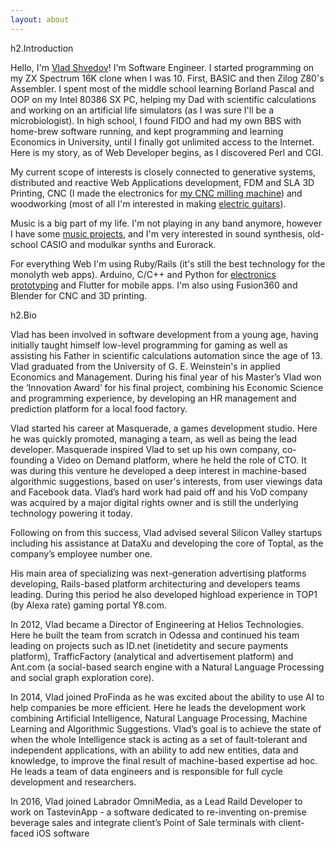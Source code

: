 ```yaml
---
layout: about
---
```

h2.Introduction

Hello, I'm [Vlad Shvedov](/assets/img/about/me.jpeg)! I'm Software Engineer. I started programming on my ZX Spectrum 16K clone when I was 10. First, BASIC and then Zilog Z80's Assembler. I spent most of the middle school learning Borland Pascal and OOP on my Intel 80386 SX PC, helping my Dad with scientific calculations and working on an artificial life simulators (as I was sure I'll be a microbiologist). In high school, I found FIDO and had my own BBS with home-brew software running, and kept programming and learning Economics in University, until I finally got unlimited access to the Internet. Here is my story, as of Web Developer begins, as I discovered Perl and CGI.

My current scope of interests is closely connected to generative systems, distributed and reactive Web Applications development, FDM and SLA 3D Printing, CNC (I made the electronics for [my CNC milling machine](/assets/img/about/cnc.jpeg)) and woodworking (most of all I'm interested in making [electric guitars](/assets/img/about/tele.jpeg)).

Music is a big part of my life. I'm not playing in any band anymore, however I have some [music projects](https://www.youtube.com/watch?v=cE3Yqnbgb18), and I'm very interested in sound synthesis, old-school CASIO and modulkar synths and Eurorack.

For everything Web I'm using Ruby/Rails (it's still the best technology for the monolyth web apps). Arduino, C/C++ and Python for [electronics prototyping](/assets/img/about/device.jpeg) and Flutter for mobile apps. I'm also using Fusion360 and Blender for CNC and 3D printing.

h2.Bio

Vlad has been involved in software development from a young age, having
initially taught himself low-level programming for gaming as well as assisting
his Father in scientific calculations automation since the age of 13.
Vlad graduated from the University of G. E. Weinstein's in applied Economics
and Management. 
During his final year of his Master’s Vlad won the ‘Innovation
Award’ for his final project, combining his Economic Science and programming
experience, by developing an HR management and prediction platform for a
local food factory.

Vlad started his career at Masquerade, a games development studio. Here he
was quickly promoted, managing a team, as well as being the lead developer.
Masquerade inspired Vlad to set up his own company, co-founding a Video on
Demand platform, where he held the role of CTO. It was during this venture he
developed a deep interest in machine-based algorithmic suggestions, based on
user's interests, from user viewings data and Facebook data. Vlad’s hard work
had paid off and his VoD company was acquired by a major digital rights owner
and is still the underlying technology powering it today.

Following on from this success, Vlad advised several Silicon Valley startups
including his assistance at DataXu and developing the core of Toptal, as the
company’s employee number one.

His main area of specializing was next-generation advertising platforms
developing, Rails-based platform architecturing and developers teams leading.
During this period he also developed highload experience in TOP1 (by Alexa
rate) gaming portal Y8.com.

In 2012, Vlad became a Director of Engineering at Helios Technologies. Here he
built the team from scratch in Odessa and continued his team leading on
projects such as ID.net (inetidetity and secure payments platform),
TrafficFactory (analytical and advertisement platform) and Ant.com (a
social-based search engine with a Natural Language Processing and social
graph exploration core).

In 2014, Vlad joined ProFinda as he was excited about the ability to use AI to
help companies be more efficient. Here he leads the development work
combining Artificial Intelligence, Natural Language Processing, Machine
Learning and Algorithmic Suggestions. Vlad’s goal is to achieve the state of
when the whole Intelligence stack is acting as a set of fault-tolerant and
independent applications, with an ability to add new entities, data and
knowledge, to improve the final result of machine-based expertise ad hoc. He
leads a team of data engineers and is responsible for full cycle development and
researchers.

In 2016, Vlad joined Labrador OmniMedia, as a Lead Raild Developer to work on
TastevinApp - a software dedicated to re-inventing on-premise beverage sales
and integrate client’s Point of Sale terminals with client-faced iOS software
